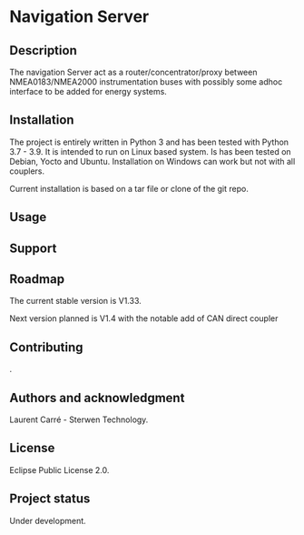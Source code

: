 # Navigation Server


## Description
The navigation Server act as a router/concentrator/proxy between NMEA0183/NMEA2000 instrumentation buses with possibly some adhoc interface to be added for energy systems.





## Installation
The project is entirely written in Python 3 and has been tested with Python 3.7 - 3.9. It is intended to run on Linux based system. Is has been tested on Debian, Yocto and Ubuntu.
Installation on Windows can work but not with all couplers.

Current installation is based on a tar file or clone of the git repo.

## Usage


## Support

## Roadmap
The current stable version is V1.33.

Next version planned is V1.4 with the notable add of CAN direct coupler

## Contributing
.

## Authors and acknowledgment
Laurent Carré - Sterwen Technology.

## License
Eclipse Public License 2.0.

## Project status
Under development.


